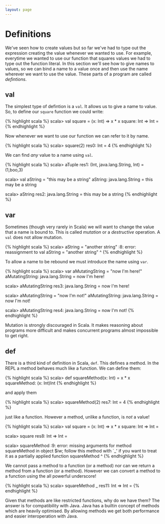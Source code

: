 ```yaml
---
layout: page
---
```


# Definitions

We've seen how to create values but so far we've had to type out the expression creating the value whenever we wanted to use. For example, everytime we wanted to use our function that squares values we had to type out the function literal. In this section we'll see how to give names to values, so we can bind a name to a value once and then use the name wherever we want to use the value. These parts of a program are called *defintions*.

## val

The simplest type of defintion is a `val`. It allows us to give a name to value. So, to define our `square` function we could write:

{% highlight scala %}
scala> val square = (x: Int) => x * x
square: Int => Int = <function1>
{% endhighlight %}

Now whenever we want to use our function we can refer to it by name.

{% highlight scala %}
scala> square(2)
res0: Int = 4
{% endhighlight %}

We can find *any* value to a name using `val`.

{% highlight scala %}
scala> aTuple
res1: (Int, java.lang.String, Int) = (1,boo,3)

scala> val aString = "this may be a string"
aString: java.lang.String = this may be a string

scala> aString
res2: java.lang.String = this may be a string
{% endhighlight %}

## var

Sometimes (though very rarely in Scala) we will want to change the value that a name is bound to. This is called *mutation* or a *destructive* operation. A `val` does not allow mutation.

{% highlight scala %}
scala> aString = "another string"
<console>:8: error: reassignment to val
       aString = "another string"
               ^
{% endhighlight %}

To allow a name to be rebound we must introduce the name using `var`.

{% highlight scala %}
scala> var aMutatingString = "now I'm here!"
aMutatingString: java.lang.String = now I'm here!

scala> aMutatingString
res3: java.lang.String = now I'm here!

scala> aMutatingString = "now I'm not!"
aMutatingString: java.lang.String = now I'm not!

scala> aMutatingString
res4: java.lang.String = now I'm not!
{% endhighlight %}

Mutation is strongly discouraged in Scala. It makes reasoning about programs more difficult and makes concurrent programs almost impossible to get right.

## def

There is a third kind of definition in Scala, `def`. This defines a method. In the REPL a method behaves much like a function. We can define them:

{% highlight scala %}
scala> def squareMethod(x: Int) = x * x
squareMethod: (x: Int)Int
{% endhighlight %}

and apply them

{% highlight scala %}
scala> squareMethod(2)
res7: Int = 4
{% endhighlight %}

just like a function. However a method, unlike a function, is *not* a value!

{% highlight scala %}
scala> val square = (x: Int) => x * x
square: Int => Int = <function1>

scala> square
res8: Int => Int = <function1>

scala> squareMethod
<console>:9: error: missing arguments for method squareMethod in object $iw;
follow this method with `_' if you want to treat it as a partially applied function
              squareMethod
              ^
{% endhighlight %}

We cannot pass a method to a function (or a method) nor can we return a method from a function (or a method). However we can convert a method to a function using the all powerful underscore!

{% highlight scala %}
scala> squareMethod _
res11: Int => Int = <function1>
{% endhighlight %}

Given that methods are like restricted functions, why do we have them? The answer is for compatibility with Java. Java has a builtin concept of methods which are heavily optimised. By allowing methods we get both performance and easier interoperation with Java.
